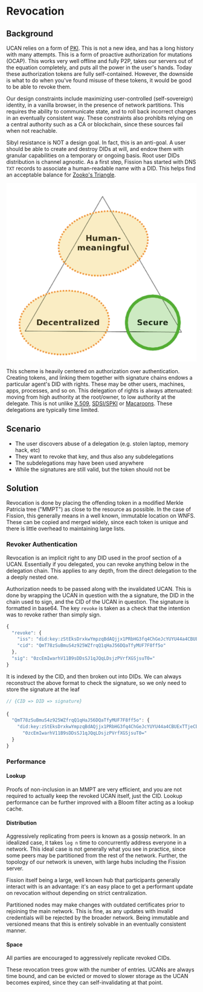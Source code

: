 # Revocation

## Background

UCAN relies on a form of [PKI](https://en.wikipedia.org/wiki/Public_key_infrastructure). This is not a new idea, and has a long history with many attempts. This is a form of proactive authorization for mutations \(OCAP\). This works very well offline and fully P2P, takes our servers out of the equation completely, and puts all the power in the user's hands. Today these authorization tokens are fully self-contained. However, the downside is what to do when you've found misuse of these tokens, it would be good to be able to revoke them.

Our design constraints include maximizing user-controlled \(self-sovereign\) identity, in a vanilla browser, in the presence of network partitions. This requires the ability to communicate state, and to roll back incorrect changes in an eventually consistent way. These constraints also prohibits relying on a central authority such as a CA or blockchain, since these sources fail when not reachable.

Sibyl resistance is NOT a design goal. In fact, this is an anti-goal. A user should be able to create and destroy DIDs at will, and endow them with granular capabilities on a temporary or ongoing basis. Root user DIDs distribution is channel agnostic. As a first step, Fission has started with DNS `TXT` records to associate a human-readable name with a DID. This helps find an acceptable balance for [Zooko's Triangle](https://en.wikipedia.org/wiki/Zooko%27s_triangle).

![Fission&apos;s trilemma tradeoffs](../../.gitbook/assets/screen-shot-2021-05-05-at-10.41.27-pm.png)

This scheme is heavily centered on authorization over authentication. Creating tokens, and linking them together with signature chains endows a particular agent's DID with rights. These may be other users, machines, apps, processes, and so on. This delegation of rights is always attenuated: moving from high authority at the root/owner, to low authority at the delegate. This is not unlike [X.509](https://en.wikipedia.org/wiki/X.509), [SDSI/SPKI](https://en.wikipedia.org/wiki/Simple_public-key_infrastructure) or [Macaroons](https://storage.googleapis.com/pub-tools-public-publication-data/pdf/41892.pdf). These delegations are typically time limited.

## Scenario

* The user discovers abuse of a delegation \(e.g. stolen laptop, memory hack, etc\)
* They want to revoke that key, and thus also any subdelegations
* The subdelegations may have been used anywhere
* While the signatures are still valid, but the token should not be

## Solution

Revocation is done by placing the offending token in a modified Merkle Patricia tree \("MMPT"\) as close to the resource as possible. In the case of Fission, this generally means in a well known, immutable location on WNFS. These can be copied and merged widely, since each token is unique and there is little overhead to maintaining large lists.

### Revoker Authentication

Revocation is an implicit right to any DID used in the proof section of a UCAN. Essentially if you delegated, you can revoke anything below in the delegation chain. This applies to any depth, from the direct delegation to the a deeply nested one.

Authorization needs to be passed along with the invalidated UCAN. This is done by wrapping the UCAN in question with the a signature, the DID in the chain used to sign, and the CID of the UCAN in question. The signature is formatted in base64. The key `revoke` is taken as a check that the intention was to revoke rather than simply sign.

```javascript
{
  "revoke": {
    "iss": "did:key:zStEksDrxkwYmpzqBdAQjjx1PRbHG3fq4ChGeJcYUYU44a4CBUExTTjeCbop6Uur",
    "cid": "QmT78zSuBmuS4z925WZfrqQ1qHaJ56DQaTfyMUF7F8ff5o"
  },
  "sig": "0zcEmIwarhV11B9sDDsSJ1qJQqLDsjzPVrfXGSjsuT0="
}
```

It is indexed by the CID, and then broken out into DIDs. We can always reconstruct the above format to check the signature, so we only need to store the signature at the leaf

```javascript
// {CID => DID => signature}

{
  "QmT78zSuBmuS4z925WZfrqQ1qHaJ56DQaTfyMUF7F8ff5o": {
    "did:key:zStEksDrxkwYmpzqBdAQjjx1PRbHG3fq4ChGeJcYUYU44a4CBUExTTjeCbop6Uur": 
      "0zcEmIwarhV11B9sDDsSJ1qJQqLDsjzPVrfXGSjsuT0="
  }
}
```

### Performance

#### Lookup

Proofs of non-inclusion in an MMPT are very efficient, and you are not required to actually keep the revoked UCAN itself, just the CID. Lookup performance can be further improved with a Bloom filter acting as a lookup cache.

#### Distribution

Aggressively replicating from peers is known as a gossip network. In an idealized case, it takes `log n` time to concurrently address everyone in a network. This ideal case is not generally what you see in practice, since some peers may be partitioned from the rest of the network. Further, the topology of our network is uneven, with large hubs including the Fission server. 

Fission itself being a large, well known hub that participants generally interact with is an advantage: it's an easy place to get a performant update on revocation without depending on strict centralization.

Partitioned nodes may make changes with outdated certificates prior to rejoining the main network. This is fine, as any updates with invalid credentials will be rejected by the broader network. Being immutable and versioned means that this is entirely solvable in an eventually consistent manner.

#### Space

All parties are encouraged to aggressively replicate revoked CIDs.

These revocation trees grow with the number of entries. UCANs are always time bound, and can be evicted or moved to slower storage as the UCAN becomes expired, since they can self-invalidating at that point.

